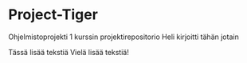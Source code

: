 # Project-Tiger
Ohjelmistoprojekti 1 kurssin projektirepositorio
Heli kirjoitti tähän jotain

Tässä lisää tekstiä
Vielä lisää tekstiä!
